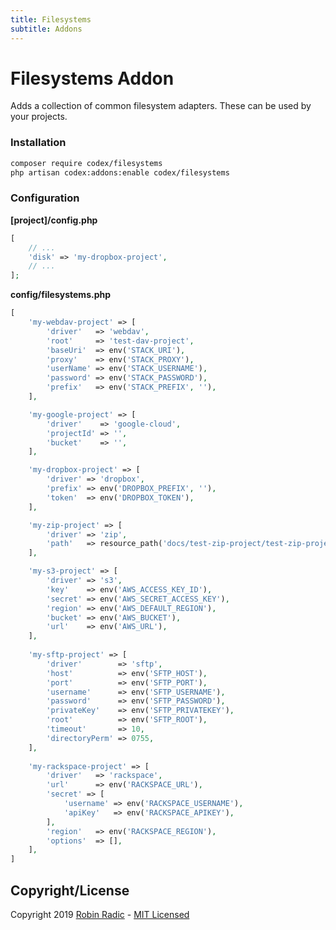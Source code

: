 ```yaml
---
title: Filesystems
subtitle: Addons
---
```


# Filesystems Addon

Adds a collection of common filesystem adapters.
These can be used by your projects.


### Installation

```bash
composer require codex/filesystems
php artisan codex:addons:enable codex/filesystems
```

### Configuration

**[project]/config.php**
```php
[
    // ...
    'disk' => 'my-dropbox-project',
    // ...
];
```

**config/filesystems.php**
```php
[
    'my-webdav-project' => [
        'driver'   => 'webdav',
        'root'     => 'test-dav-project',
        'baseUri'  => env('STACK_URI'),
        'proxy'    => env('STACK_PROXY'),
        'userName' => env('STACK_USERNAME'),
        'password' => env('STACK_PASSWORD'),
        'prefix'   => env('STACK_PREFIX', ''),
    ],

    'my-google-project' => [
        'driver'    => 'google-cloud',
        'projectId' => '',
        'bucket'    => '',
    ],

    'my-dropbox-project' => [
        'driver' => 'dropbox',
        'prefix' => env('DROPBOX_PREFIX', ''),
        'token'  => env('DROPBOX_TOKEN'),
    ],

    'my-zip-project' => [
        'driver' => 'zip',
        'path'   => resource_path('docs/test-zip-project/test-zip-project.zip'),
    ],

    'my-s3-project' => [
        'driver' => 's3',
        'key'    => env('AWS_ACCESS_KEY_ID'),
        'secret' => env('AWS_SECRET_ACCESS_KEY'),
        'region' => env('AWS_DEFAULT_REGION'),
        'bucket' => env('AWS_BUCKET'),
        'url'    => env('AWS_URL'),
    ], 
    
    'my-sftp-project' => [
        'driver'        => 'sftp',
        'host'          => env('SFTP_HOST'),
        'port'          => env('SFTP_PORT'),
        'username'      => env('SFTP_USERNAME'),
        'password'      => env('SFTP_PASSWORD'),
        'privateKey'    => env('SFTP_PRIVATEKEY'),
        'root'          => env('SFTP_ROOT'),
        'timeout'       => 10,
        'directoryPerm' => 0755,
    ],
    
    'my-rackspace-project' => [
        'driver'   => 'rackspace',
        'url'      => env('RACKSPACE_URL'),
        'secret' => [
            'username' => env('RACKSPACE_USERNAME'),
            'apiKey'   => env('RACKSPACE_APIKEY'),
        ],
        'region'   => env('RACKSPACE_REGION'),
        'options'  => [],
    ],
]
```


<!--*codex:hide*-->
## Copyright/License
Copyright 2019 [Robin Radic](https://github.com/RobinRadic) - [MIT Licensed](LICENSE.md)
<!--*codex:/hide*-->
